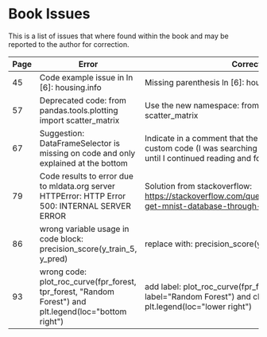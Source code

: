 Book Issues
==========================

This is a list of issues that where found within the book and may be reported to the author for correction.

Page | Error | Correction
---- | ----- | ----------
45 | Code example issue in ln [6]: housing.info | Missing parenthesis ln [6]: housing.info()
57 | Deprecated code: from pandas.tools.plotting import scatter_matrix | Use the new namespace: from pandas.plotting import scatter_matrix
67 | Suggestion: DataFrameSelector is missing on code and only explained at the bottom | Indicate in a comment that the DataFrameSelector is a custom code (I was searching 15 min for the package until I continued reading and found the code)
79 | Code results to error due to mldata.org server HTTPError: HTTP Error 500: INTERNAL SERVER ERROR | Solution from stackoverflow: https://stackoverflow.com/questions/43149272/cannot-get-mnist-database-through-anaconda-jupyter
86 | wrong variable usage in code block: precision_score(y\_train\_5, y\_pred) | replace with: precision_score(y\_train\_5, y\_train\_pred)
93 | wrong code: plot\_roc\_curve(fpr\_forest, tpr\_forest, "Random Forest") and plt.legend(loc="bottom right") | add label: plot\_roc\_curve(fpr\_forest, tpr\_forest, label="Random Forest") and change: plt.legend(loc="lower right")
